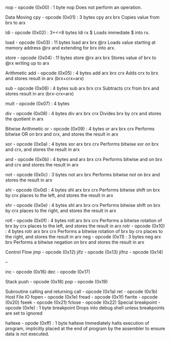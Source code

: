 nop - opcode (0x00) : 1 byte
	nop
	Does not perform an operation.

Data Moving
cpy - opcode (0x01) : 3 bytes
	cpy arx brx
		Copies value from brx to arx

ldi - opcode (0x02) : 3+<=8 bytes
ldi rx $
		Loads immediate $ into rx.

load - opcode (0x03) : 11 bytes
	load arx brx @rx
		Loads value starting at memory address @rx and extending for brx	into arx.

store - opcode (0x04) : 11 bytes
	store @rx arx brx
	Stores value of brx to @rx writing up to arx

Arithmetic
add - opcode (0x05) : 4 bytes
	add arx brx crx
		Adds crx to brx and stores result in arx (brx+crx=arx)

sub - opcode (0x06) : 4 bytes
	sub arx brx crx
		Subtracts crx from brx and stores result in arx (brx-crx=arx)

mult - opcode (0x07) : 4 bytes

div - opcode (0x08) : 4 bytes
	div arx brx crx
		Divides brx by crx and stores the quotient in arx

Bitwise Arithmetic
or - opcode (0x09) : 4 bytes
	or arx brx crx
		Performs bitwise OR on brx and crx, and stores the result in arx

xor - opcode (0x0a) : 4 bytes
	xor arx brx crx
		Performs bitwise xor on brx and crx, and stores the result in arx

and - opcode (0x0b) : 4 bytes
	and arx brx crx
		Performs bitwise and on brx and crx and stores the result in arx

not - opcode (0x0c) : 3 bytes
	not arx brx
		Performs bitwise not on brx and stores the result in arx

shl - opcode (0x0d) : 4 bytes
	shl arx brx crx
		Performs bitwise shift on brx by crx places to the left, and stores the result in arx

shr - opcode (0x0e) : 4 bytes
	shl arx brx crx
		Performs bitwise shift on brx by crx places to the right, and stores the result in arx

rotl - opcode (0x0f) : 4 bytes
	rotl arx brx crx
		Performs a bitwise rotation of brx by crx places to the left, and stores the result in arx
rotr - opcode (0x10) : 4 bytes
	rotr arx brx crx
		Performs a bitwise rotation of brx by crx places to the right, and stores the result in arx
neg - opcode (0x11) : 3 bytes
	neg arx brx
		Performs a bitwise negation on brx and stores the result in arx

Control Flow
jmp - opcode (0x12)
jifz - opcode (0x13)
jifnz - opcode (0x14)

–

inc - opcode (0x16)
dec - opcode (0x17)

Stack
push - opcode (0x18)
pop - opcode (0x19)

Subroutine calling and returning
call - opcode (0x1a)
ret - opcode (0x1b)
Host File IO
fopen - opcode (0x1e)
fread - opcode (0x1f)
fwrite - opcode (0x20)
fseek - opcode (0x21)
fclose - opcode (0x22)
Special
breakpoint - opcode (0xfe) : 1 byte
	breakpoint
		Drops into debug shell unless breakpoints are set to ignored

haltexe - opode (0xff) : 1 byte
	haltexe
		Immediately halts execution of program, implicitly placed at the end of program by the assembler to ensure data is not executed.

